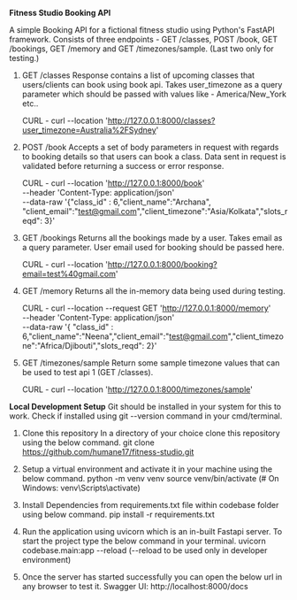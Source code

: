**Fitness Studio Booking API**

A simple Booking API for a fictional fitness studio using Python's FastAPI framework.
Consists of three endpoints - GET /classes, POST /book, GET /bookings, GET /memory and GET /timezones/sample. (Last two only for testing.)


1. GET /classes
   Response contains a list of upcoming classes that users/clients can book using book api.
   Takes user_timezone as a query parameter which should be passed with values like - America/New_York etc..

   CURL -
   curl --location 'http://127.0.0.1:8000/classes?user_timezone=Australia%2FSydney'

2. POST /book
   Accepts a set of body parameters in request with regards to booking details so that users can book a class.
   Data sent in request is validated before returning a success or error response.

   CURL -
   curl --location 'http://127.0.0.1:8000/book' \
               --header 'Content-Type: application/json' \
               --data-raw '{"class_id" : 6,"client_name":"Archana", "client_email":"test@gmail.com","client_timezone":"Asia/Kolkata","slots_reqd": 3}'

   

3. GET /bookings
   Returns all the bookings made by a user.
   Takes email as a query parameter. User email used for booking should be passed here.

   CURL -
   curl --location 'http://127.0.0.1:8000/booking?email=test%40gmail.com'

4. GET /memory
   Returns all the in-memory data being used during testing.

   CURL -
   curl --location --request GET 'http://127.0.0.1:8000/memory' \
                   --header 'Content-Type: application/json' \
                   --data-raw '{ "class_id" : 6,"client_name":"Neena","client_email":"test@gmail.com","client_timezone":"Africa/Djibouti","slots_reqd": 2}'

 5. GET /timezones/sample
    Return some sample timezone values that can be used to test api 1 (GET /classes).  

    CURL -
    curl --location 'http://127.0.0.1:8000/timezones/sample'

**Local Development Setup** 
Git should be installed in your system for this to work.
Check if installed using git --version command in your cmd/terminal.

1. Clone this repository
   In a directory of your choice clone this repository using the below command.
   git clone https://github.com/humane17/fitness-studio.git
   
3. Setup a virtual environment and activate it in your machine using the below command.
   python -m venv venv
   source venv/bin/activate   (# On Windows: venv\Scripts\activate)

4. Install Dependencies from requirements.txt file within codebase folder using below command.
   pip install -r requirements.txt

5. Run the application using uvicorn which is an in-built Fastapi server. To start the project type the below command in your terminal.
   uvicorn codebase.main:app --reload  (--reload to be used only in developer environment)

6. Once the server has started successfully you can open the below url in any browser to test it.
   Swagger UI: http://localhost:8000/docs
   
   

